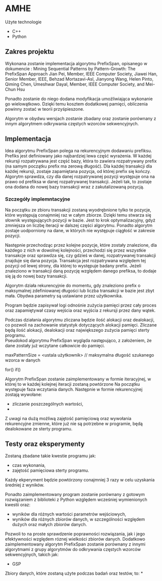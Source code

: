 # AMHE

Użyte technologie
* C++
* Python

## Zakres projektu
Wykonana zostanie implementacja algorytmu PrefixSpan, opisanego w dokumencie :
Mining Sequential Patterns by Pattern-Growth: The PrefixSpan Approach
Jian Pei, Member, IEEE Computer Society, Jiawei Han, Senior Member, IEEE,
Behzad Mortazavi-Asl, Jianyong Wang, Helen Pinto, Qiming Chen,
Umeshwar Dayal, Member, IEEE Computer Society, and Mei-Chun Hsu

Ponadto zostanie do niego dodana modyfikacja umożliwiająca wykonanie go wielowątkowo. Dzięki temu kosztem dodatkowej pamięci, obliczenia powinny zostać w teorii przyśpieszone. 

Algorytm w obydwu wersjach zostanie zbadany oraz zostanie porównany z innym algorytmem odkrywania częstych wzorców sekwencyjnych.

## Implementacja
Idea algorytmu PrefixSpan polega na rekurencyjnym dodawaniu prefiksu. Prefiks jest definiowany jako najbardziej lewa część wyrażenia.
W każdej rekursji rozpatrywana jest część bazy, która to zawiera rozpatrywany prefix (na samym początku prefix ma zerową długość). Dla każdej transakcji dla każdej rekursji, zostaje zapamiętana pozycja, od której prefix się kończy. Algorytm sprawdza, czy dla danej rozpatrywanej pozycji występuje ona na prawo od prefiksa w danej rozpatrywanej transakcji. Jeżeli tak, to zostaje ona dodana do nowej bazy transakcji wraz z zakutalizowaną pozycją.

### Szczegóły implemntacyjne
Na początku ze zbioru transakcji zostaną wyodrębnione tylko te pozycje, które występują conajmniej raz w całym zbiorze. Dzięki temu stwarza się słownik występujących pozycji w bazie. Jest to krok optymalizacyjny, gdyż zmniejsza on liczbę iteracji w dalszej części algorytmu. Ponadto algorytm zostaje uodporniony na dane, w których nie występuje ciągłość w zakresie pozycji.

Następnie przechodząc przez kolejne pozycje, które zostały znalezione, dla każdego z nich w dowolnej kolejności, przechodzi się przez wszystkie transakcje oraz sprawdza się, czy gdzieś w danej, rozpatrywanej transakcji znajduje się dana pozycja. Transakcja jest rozpatrywana względem tej pozycji od lewej strony, dla której to występuje badany prefix. Jeżeli znaleziono w transakcji daną pozycję względem danego prefiksa, to dodaje się ją do nowej bazy transakcji.

Algorytm działa rekurencyjnie do momentu, gdy znaleziono prefix o maksymalnej zdefiniowanej długości lub liczba transakcji w bazie jest zbyt mała. Obydwa parametry są ustawiane przez użytkownika.

Program będzie zapisywał logi odnośnie zużycia pamięci przez cały proces oraz zapamiętywał czasy wejścia oraz wyjścia z rekursji przez dany wątek.

Podczas działania algorytmu zliczana będzie ilość alokacji oraz dealokacji, co pozwoli na zachowanie statystyk dotyczących alokacji pamięci. Zliczane będą ilość alokacji, dealokacji oraz największego zużycia pamięci sterty programu.  
Pseudokod algorytmu PrefixSpan wygląda następująco, z założeniem, że dane zostały już wczytane całkowicie do pamięci.

maxPatternSize = <ustala użytkownik> // maksymalna długość szukanego wzorca w danych

for()
if()




Algorytm PrefixSpan zostanie zaimplementowany w formie iteracyjnej, w której to w każdej kolejnej iteracji zostaną powtórzone 
Na początku występuje faza wczytania danych. Następnie w formie rekurencyjnej zostają wywołane:
* zliczanie poszczególnych wartości,
* 

Z uwagi na dużą możliwą zajętość pamięciową oraz wywołania rekurencyjne zmienne, które już nie są potrzebne w programie, będą dealokowane ze sterty programu.

## Testy oraz eksperymenty
Zostaną zbadane takie kwestie programu jak:
* czas wykonania,
* zajętość pamięciowa sterty programu.

Każdy ekperyment będzie powtórzony conajmniej 3 razy w celu uzyskania średniej z wyników.

Ponadto zaimplementowany program zostanie porównany z gotowym rozwiązaniem z biblioteki z Python względem wcześniej wymienionych kwestii oraz:
* wyników dla różnych wartości parametrów wejściowych,
* wyników dla różnych zbiorów danych, w szczególności względem dużych oraz małych zbiorów danych.

Pozwoli to na proste sprawdzenie poprawności rozwiązania, jak i jego efektywności względem róznej wielkości zbiorów danych.
Dodatkowo zaimplementowany algorytm PrefixSpan zostanie porównany z innymi algorytmami z grupy algorytmów do odkrywania częstych wzorców sekwencyjnych, takich jak:
* GSP


Zbiory danych, które zostaną użyte podczas badań oraz testów, to:
* 